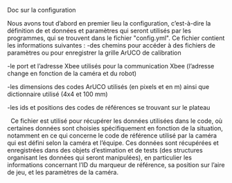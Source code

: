 [order]:       # (1)
[title]:       # (Configuration)
[description]: # (Documentation sur la configuration)

Doc sur la configuration
  
Nous avons tout d’abord en premier lieu la configuration, c’est-à-dire la définition de et données et paramètres qui seront utilisés par les programmes, qui se trouvent dans le fichier "config.yml".
Ce fichier contient les informations suivantes :
-des chemins pour accéder à des fichiers de paramètres ou pour enregistrer la grille ArUCO de calibration
  
-le port et l’adresse Xbee utilisés pour la communication Xbee (l’adresse change en fonction de la caméra et du robot)
  
-les dimensions des codes ArUCO utilisés (en pixels et en m) ainsi que dictionnaire utilisé (4x4 et 100 mm)
  
-les ids et positions des codes de références se trouvant sur le plateau
  
&nbsp;
Ce fichier est utilisé pour récupérer les données utilisées dans le code, où certaines données sont choisies spécifiquement en fonction de la situation, notamment en ce qui concerne le code de référence utilisé par la caméra qui est défini selon la caméra et l’équipe.
Ces données sont récupérées et enregistrées dans des objets d’estimation et de tests (des structures organisant les données qui seront manipulées), en particulier les informations concernant l’ID du marqueur de référence, sa position sur l’aire de jeu, et les paramètres de la caméra.
  
